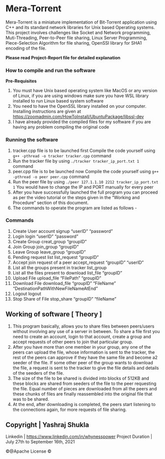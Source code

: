 # Mera-Torrent
Mera-Torrent is a miniature implementation of Bit-Torrent application using
C++ and its standard network libraries for Unix based Operating systems.
This project involves challenges like Socket and Network programming,
Muti-Threading, Peer-to-Peer file sharing, Linux Server Programming,
Piece-Selection Algorithm for file sharing, OpenSSl library for SHA1
encoding of the file.

**Please read Project-Report file for detailed explanation**

### How to compile and run the software

**Pre-Requisites**

1. You must have Unix based operating system like MacOS or any
version of Linux, if you are using windows make sure you have
WSL library installed to run Linux based system software
2. You need to have the OpenSSL library installed on your computer.
Installing instructions are given at
https://zoomadmin.com/HowToInstall/UbuntuPackage/libssl-dev
3. I have already provided the compiled files for my software if you
are having any problem compiling the original code

### Running the software

 1. tracker.cpp file is to be launched first
Compile the code yourself using ```g++ -pthread -o tracker tracker.cpp``` command
2. Run the tracker file by using ```./tracker tracker_ip_port.txt 1``` command
3. peer.cpp file is to be launched now Compile the code yourself using ```g++ -pthread -o peer peer.cpp```
command
4. Run the peer file by using ```./peer 127.1.1.10 2212 tracker_ip_port.txt 1```
You would have to change the IP and PORT manually for every peer
5. After you have successfully launched the full program you can proceed
as per the video tutorial or the steps given in the “Working and
Procedure” section of this document.
6. The commands to operate the program are listed as follows -

### Commands 
1. Create User account signup “userID” “password”
2. Login login “userID” “password”
3. Create Group creat_group “groupID”
4. Join Group join_group “groupID”
5. Leave Group leave_group “groupID”
6. Pending request list list_request “groupID”
7. Accept join request of a peer accept_request “groupID”
“userID”
8. List all the groups present in tracker list_group
9. List all the files present to download list_file “groupID”
10. Upload File upload_file “FilePath” “groupID”
11. Download File download_file “groupID” “FileName”
“DestinationPathWithNewFileNameAtEnd”
12. Logout logout
13. Stop Share of File stop_share “groupID” “fileName”

## Working of software [ Theory ]

1. This program basically, allows you to share files between peers/users
without involving any use of a server in between. To share a file first
you need to create an account, login to that account, create a group
and accept requests of other peers to join that particular group.
2. After you have more than one member in your group, any one of the
peers can upload the file, whose information is sent to the tracker, the
rest of the peers can approve if they have the same file and become a2
seeder of the file. If some other peer of the group wants to download
the file, a request is sent to the tracker to give the file details and
details of the seeders of the file.
3. The size of the file to be shared is divided into blocks of 512KB and
these blocks are shared from seeders of the file to the peer requesting
the file. Equal number of pieces are downloaded from all the peers and
these chunks of files are finally reassembled into the original file that
was to be shared.
4. At the end, after downloading is completed, the peers start listening to
the connections again, for more requests of file sharing.

Copyright |  Yashraj Shukla
-----------------------
Linkedin | https://www.linkedin.com/in/whynesspower
Project Duration | July 27th to September 16th, 2021

©@Apache License ©
